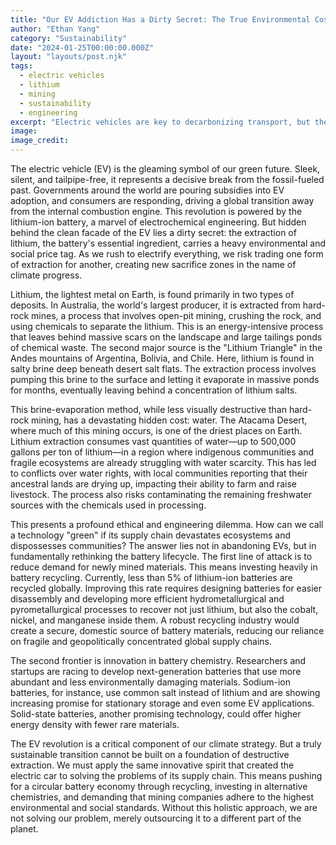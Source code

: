 ```yaml
---
title: "Our EV Addiction Has a Dirty Secret: The True Environmental Cost of Lithium Mining"
author: "Ethan Yang"
category: "Sustainability"
date: "2024-01-25T00:00:00.000Z"
layout: "layouts/post.njk"
tags:
  - electric vehicles
  - lithium
  - mining
  - sustainability
  - engineering
excerpt: "Electric vehicles are key to decarbonizing transport, but the lithium-ion batteries that power them come at a significant environmental and social cost. Can we have a green revolution without creating new sacrifice zones?"
image: 
image_credit: 
---
```


The electric vehicle (EV) is the gleaming symbol of our green future. Sleek, silent, and tailpipe-free, it represents a decisive break from the fossil-fueled past. Governments around the world are pouring subsidies into EV adoption, and consumers are responding, driving a global transition away from the internal combustion engine. This revolution is powered by the lithium-ion battery, a marvel of electrochemical engineering. But hidden behind the clean facade of the EV lies a dirty secret: the extraction of lithium, the battery's essential ingredient, carries a heavy environmental and social price tag. As we rush to electrify everything, we risk trading one form of extraction for another, creating new sacrifice zones in the name of climate progress.

Lithium, the lightest metal on Earth, is found primarily in two types of deposits. In Australia, the world's largest producer, it is extracted from hard-rock mines, a process that involves open-pit mining, crushing the rock, and using chemicals to separate the lithium. This is an energy-intensive process that leaves behind massive scars on the landscape and large tailings ponds of chemical waste. The second major source is the "Lithium Triangle" in the Andes mountains of Argentina, Bolivia, and Chile. Here, lithium is found in salty brine deep beneath desert salt flats. The extraction process involves pumping this brine to the surface and letting it evaporate in massive ponds for months, eventually leaving behind a concentration of lithium salts.

This brine-evaporation method, while less visually destructive than hard-rock mining, has a devastating hidden cost: water. The Atacama Desert, where much of this mining occurs, is one of the driest places on Earth. Lithium extraction consumes vast quantities of water—up to 500,000 gallons per ton of lithium—in a region where indigenous communities and fragile ecosystems are already struggling with water scarcity. This has led to conflicts over water rights, with local communities reporting that their ancestral lands are drying up, impacting their ability to farm and raise livestock. The process also risks contaminating the remaining freshwater sources with the chemicals used in processing.

This presents a profound ethical and engineering dilemma. How can we call a technology "green" if its supply chain devastates ecosystems and dispossesses communities? The answer lies not in abandoning EVs, but in fundamentally rethinking the battery lifecycle. The first line of attack is to reduce demand for newly mined materials. This means investing heavily in battery recycling. Currently, less than 5% of lithium-ion batteries are recycled globally. Improving this rate requires designing batteries for easier disassembly and developing more efficient hydrometallurgical and pyrometallurgical processes to recover not just lithium, but also the cobalt, nickel, and manganese inside them. A robust recycling industry would create a secure, domestic source of battery materials, reducing our reliance on fragile and geopolitically concentrated global supply chains.

The second frontier is innovation in battery chemistry. Researchers and startups are racing to develop next-generation batteries that use more abundant and less environmentally damaging materials. Sodium-ion batteries, for instance, use common salt instead of lithium and are showing increasing promise for stationary storage and even some EV applications. Solid-state batteries, another promising technology, could offer higher energy density with fewer rare materials.

The EV revolution is a critical component of our climate strategy. But a truly sustainable transition cannot be built on a foundation of destructive extraction. We must apply the same innovative spirit that created the electric car to solving the problems of its supply chain. This means pushing for a circular battery economy through recycling, investing in alternative chemistries, and demanding that mining companies adhere to the highest environmental and social standards. Without this holistic approach, we are not solving our problem, merely outsourcing it to a different part of the planet.
